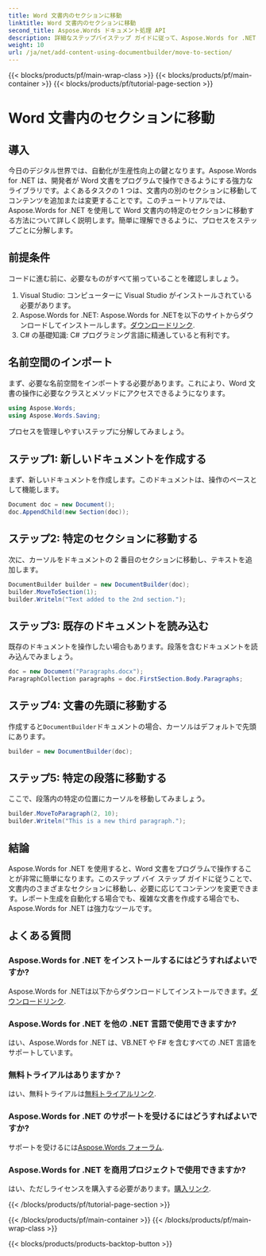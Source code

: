 ```yaml
---
title: Word 文書内のセクションに移動
linktitle: Word 文書内のセクションに移動
second_title: Aspose.Words ドキュメント処理 API
description: 詳細なステップバイステップ ガイドに従って、Aspose.Words for .NET を使用して Word 文書内のさまざまなセクションに移動する方法を習得します。
weight: 10
url: /ja/net/add-content-using-documentbuilder/move-to-section/
---
```


{{< blocks/products/pf/main-wrap-class >}}
{{< blocks/products/pf/main-container >}}
{{< blocks/products/pf/tutorial-page-section >}}

# Word 文書内のセクションに移動

## 導入

今日のデジタル世界では、自動化が生産性向上の鍵となります。Aspose.Words for .NET は、開発者が Word 文書をプログラムで操作できるようにする強力なライブラリです。よくあるタスクの 1 つは、文書内の別のセクションに移動してコンテンツを追加または変更することです。このチュートリアルでは、Aspose.Words for .NET を使用して Word 文書内の特定のセクションに移動する方法について詳しく説明します。簡単に理解できるように、プロセスをステップごとに分解します。

## 前提条件

コードに進む前に、必要なものがすべて揃っていることを確認しましょう。

1. Visual Studio: コンピューターに Visual Studio がインストールされている必要があります。
2.  Aspose.Words for .NET: Aspose.Words for .NETを以下のサイトからダウンロードしてインストールします。[ダウンロードリンク](https://releases.aspose.com/words/net/).
3. C# の基礎知識: C# プログラミング言語に精通していると有利です。

## 名前空間のインポート

まず、必要な名前空間をインポートする必要があります。これにより、Word 文書の操作に必要なクラスとメソッドにアクセスできるようになります。

```csharp
using Aspose.Words;
using Aspose.Words.Saving;
```

プロセスを管理しやすいステップに分解してみましょう。

## ステップ1: 新しいドキュメントを作成する

まず、新しいドキュメントを作成します。このドキュメントは、操作のベースとして機能します。

```csharp
Document doc = new Document();
doc.AppendChild(new Section(doc));
```

## ステップ2: 特定のセクションに移動する

次に、カーソルをドキュメントの 2 番目のセクションに移動し、テキストを追加します。

```csharp
DocumentBuilder builder = new DocumentBuilder(doc);
builder.MoveToSection(1);
builder.Writeln("Text added to the 2nd section.");
```

## ステップ3: 既存のドキュメントを読み込む

既存のドキュメントを操作したい場合もあります。段落を含むドキュメントを読み込んでみましょう。

```csharp
doc = new Document("Paragraphs.docx");
ParagraphCollection paragraphs = doc.FirstSection.Body.Paragraphs;
```

## ステップ4: 文書の先頭に移動する

作成すると`DocumentBuilder`ドキュメントの場合、カーソルはデフォルトで先頭にあります。

```csharp
builder = new DocumentBuilder(doc);
```

## ステップ5: 特定の段落に移動する

ここで、段落内の特定の位置にカーソルを移動してみましょう。

```csharp
builder.MoveToParagraph(2, 10);
builder.Writeln("This is a new third paragraph.");
```

## 結論

Aspose.Words for .NET を使用すると、Word 文書をプログラムで操作することが非常に簡単になります。このステップ バイ ステップ ガイドに従うことで、文書内のさまざまなセクションに移動し、必要に応じてコンテンツを変更できます。レポート生成を自動化する場合でも、複雑な文書を作成する場合でも、Aspose.Words for .NET は強力なツールです。

## よくある質問

### Aspose.Words for .NET をインストールするにはどうすればよいですか?
 Aspose.Words for .NETは以下からダウンロードしてインストールできます。[ダウンロードリンク](https://releases.aspose.com/words/net/).

### Aspose.Words for .NET を他の .NET 言語で使用できますか?
はい、Aspose.Words for .NET は、VB.NET や F# を含むすべての .NET 言語をサポートしています。

### 無料トライアルはありますか？
はい、無料トライアルは[無料トライアルリンク](https://releases.aspose.com/).

### Aspose.Words for .NET のサポートを受けるにはどうすればよいですか?
サポートを受けるには[Aspose.Words フォーラム](https://forum.aspose.com/c/words/8).

### Aspose.Words for .NET を商用プロジェクトで使用できますか?
はい、ただしライセンスを購入する必要があります。[購入リンク](https://purchase.aspose.com/buy).

{{< /blocks/products/pf/tutorial-page-section >}}

{{< /blocks/products/pf/main-container >}}
{{< /blocks/products/pf/main-wrap-class >}}

{{< blocks/products/products-backtop-button >}}
